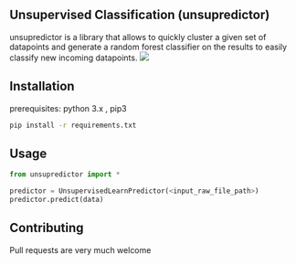 ## Unsupervised Classification (unsupredictor)

unsupredictor is a library that allows to quickly cluster a given set of datapoints and generate a random forest classifier on the results to easily classify new incoming datapoints.
![](cluster.gif)
## Installation

prerequisites:
python 3.x , pip3
```bash
pip install -r requirements.txt
```

## Usage

```python
from unsupredictor import *

predictor = UnsupervisedLearnPredictor(<input_raw_file_path>)
predictor.predict(data)
```
## Contributing
Pull requests are very much welcome
